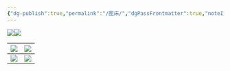 ```yaml
---
{"dg-publish":true,"permalink":"/图床/","dgPassFrontmatter":true,"noteIcon":"","created":"2024-06-27T11:19:01.191+08:00","updated":"2024-06-27T11:22:53.514+08:00"}
---
```


![](https://homealist.pgyu.org/d/Aliyun/22.jpg)![](https://homealist.pgyu.org/d/Aliyun/23.jpg)

| ![](https://homealist.pgyu.org/d/Aliyun/23.jpg) | ![](https://homealist.pgyu.org/d/Aliyun/23.jpg) |
| ----------------------------------------------- | ----------------------------------------------- |
| ![](https://homealist.pgyu.org/d/Aliyun/23.jpg) | ![](https://homealist.pgyu.org/d/Aliyun/23.jpg) |
